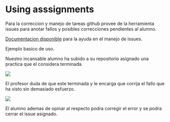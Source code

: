 # Using asssignments

Para la correccion y manejo de tareas github provee de la herramienta issues para anotar fallos y posibles correcciones pendientes al alumno.

[Documentacion disponible](https://guides.github.com/features/issues/) para la ayuda en el manejo de issues.

Ejemplo basico de uso.

Nuestro incansable alumno ha subido a su repositorio asignado una practica que el considera terminada.

![](http://i125.photobucket.com/albums/p79/NooK1e_RG/gitbook/done_zps8lcfgva7.png)

El profesor duda de que este terminada y le encarga que corrija el fallo que ha visto sin demasiado esfuerzo. 

![](http://i125.photobucket.com/albums/p79/NooK1e_RG/gitbook/issue_zpsixwgf4bs.png)

El alumno ademas de opinar al respecto podra corregir el error y se podra cerrar el issue asignado.